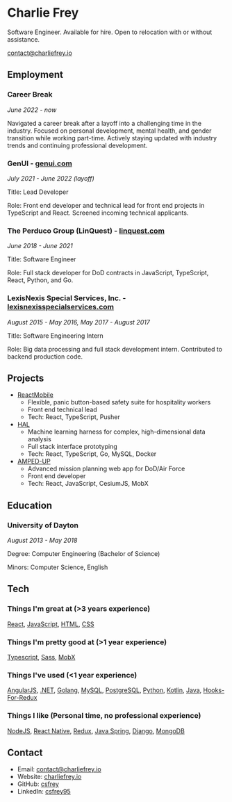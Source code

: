 # Charlie Frey

Software Engineer. Available for hire. Open to relocation with or without assistance.

contact@charliefrey.io

## Employment

### Career Break

_June 2022 - now_

Navigated a career break after a layoff into a challenging time in the industry. Focused on personal development, mental health, and gender transition while working part-time. Actively staying updated with industry trends and continuing professional development.

### GenUI - [genui.com](https://genui.com)

_July 2021 - June 2022 (layoff)_

Title: Lead Developer

Role: Front end developer and technical lead for front end projects in TypeScript and React. Screened incoming technical applicants.

### The Perduco Group (LinQuest) - [linquest.com](https://www.linquest.com)

_June 2018 - June 2021_

Title: Software Engineer

Role: Full stack developer for DoD contracts in JavaScript, TypeScript, React, Python, and Go.

### LexisNexis Special Services, Inc. - [lexisnexisspecialservices.com](https://www.lexisnexisspecialservices.com)

_August 2015 - May 2016, May 2017 - August 2017_

Title: Software Engineering Intern

Role: Big data processing and full stack development intern. Contributed to backend production code.

## Projects

- [ReactMobile](https://www.reactmobile.com)
  - Flexible, panic button-based safety suite for hospitality workers
  - Front end technical lead
  - Tech: React, TypeScript, Pusher
- [HAL](https://www.linquest.com/products-and-solutions/hal/)
  - Machine learning harness for complex, high-dimensional data analysis
  - Full stack interface prototyping
  - Tech: React, TypeScript, Go, MySQL, Docker
- [AMPED-UP](https://www.linquest.com/products-and-solutions/amped-up/)
  - Advanced mission planning web app for DoD/Air Force
  - Front end developer
  - Tech: React, JavaScript, CesiumJS, MobX

## Education

### University of Dayton

_August 2013 - May 2018_

Degree: Computer Engineering (Bachelor of Science)

Minors: Computer Science, English

## Tech

### Things I'm great at (>3 years experience)

[React](https://reactjs.org/), [JavaScript](https://www.javascript.com), [HTML](https://developer.mozilla.org/en-US/docs/Web/HTML), [CSS](https://developer.mozilla.org/en-US/docs/Web/CSS)

### Things I'm pretty good at (>1 year experience)

[Typescript](https://www.typescriptlang.org/), [Sass](https://sass-lang.com), [MobX](https://mobx.js.org/)

### Things I've used (<1 year experience)

 [AngularJS](https://angularjs.org), [.NET](https://dotnet.microsoft.com/en-us/download), [Golang](https://golang.org/), [MySQL](https://www.mysql.com), [PostgreSQL](https://www.postgresql.org), [Python](https://www.python.org), [Kotlin](https://kotlinlang.org), [Java](https://www.java.com), [Hooks-For-Redux](https://github.com/generalui/hooks-for-redux)

### Things I like (Personal time, no professional experience)

 [NodeJS](https://nodejs.org), [React Native](https://reactnative.dev/), [Redux](https://redux.js.org), [Java Spring](https://spring.io), [Django](https://www.djangoproject.com), [MongoDB](https://www.mongodb.com)

 ## Contact

- Email: contact@charliefrey.io
- Website: [charliefrey.io](https://charliefrey.io)
- GitHub: [csfrey](https://github.com/csfrey)
- LinkedIn: [csfrey95](https://www.linkedin.com/in/csfrey95)